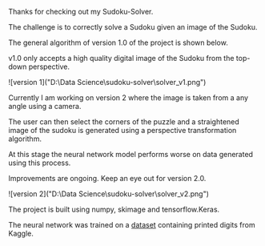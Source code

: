 Thanks for checking out my Sudoku-Solver.

The challenge is to correctly solve a Sudoku given an image of the Sudoku.

The general algorithm of version 1.0 of the project is shown below. 

v1.0 only accepts a high quality digital image of the Sudoku from the top-down perspective.

![version 1]("D:\Data Science\sudoku-solver\solver_v1.png")


Currently I am working on version 2 where the image is taken from a any angle using a camera.

The user can then select the corners of the puzzle and a straightened image of the sudoku is generated using a perspective transformation algorithm.

At this stage the neural network model performs worse on data generated using this process. 

Improvements are ongoing. Keep an eye out for version 2.0.

![version 2]("D:\Data Science\sudoku-solver\solver_v2.png")

The project is built using numpy, skimage and tensorflow.Keras.

The neural network was trained on a [dataset](https://www.kaggle.com/datasets/kshitijdhama/printed-digits-dataset) containing printed digits from Kaggle.